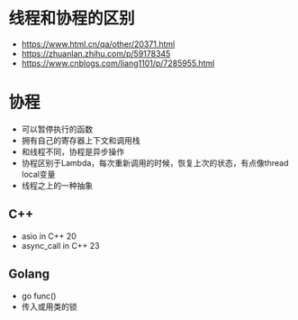 # 线程和协程的区别
- https://www.html.cn/qa/other/20371.html
- https://zhuanlan.zhihu.com/p/59178345
- https://www.cnblogs.com/liang1101/p/7285955.html

# 协程
- 可以暂停执行的函数
- 拥有自己的寄存器上下文和调用栈
- 和线程不同，协程是异步操作
- 协程区别于Lambda，每次重新调用的时候，恢复上次的状态，有点像thread local变量
- 线程之上的一种抽象

## C++
- asio in C++ 20
- async_call in C++ 23

## Golang
- go func()
- 传入或用类的锁
